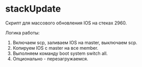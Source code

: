 # stackUpdate
Скрипт для массового обновления IOS на стеках 2960.

Логика работы: 
1. Включаем scp, заливаем IOS на master, выключаем scp.
2. Копируем IOS с master на все member.
3. Выполняем команду boot system switch all.
4. Опционально - перезагружаемся.
